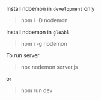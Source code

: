 Install ndoemon in `development` only
> npm i -D nodemon

Install ndoemon in `gloabl`
> npm i -g nodemon


To run server
> npx nodemon server.js 

or
> npm run dev